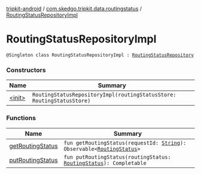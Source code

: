 [tripkit-android](../../index.md) / [com.skedgo.tripkit.data.routingstatus](../index.md) / [RoutingStatusRepositoryImpl](./index.md)

# RoutingStatusRepositoryImpl

`@Singleton class RoutingStatusRepositoryImpl : `[`RoutingStatusRepository`](../../com.skedgo.tripkit.routingstatus/-routing-status-repository/index.md)

### Constructors

| Name | Summary |
|---|---|
| [&lt;init&gt;](-init-.md) | `RoutingStatusRepositoryImpl(routingStatusStore: RoutingStatusStore)` |

### Functions

| Name | Summary |
|---|---|
| [getRoutingStatus](get-routing-status.md) | `fun getRoutingStatus(requestId: `[`String`](https://kotlinlang.org/api/latest/jvm/stdlib/kotlin/-string/index.html)`): Observable<`[`RoutingStatus`](../../com.skedgo.tripkit.routingstatus/-routing-status/index.md)`>` |
| [putRoutingStatus](put-routing-status.md) | `fun putRoutingStatus(routingStatus: `[`RoutingStatus`](../../com.skedgo.tripkit.routingstatus/-routing-status/index.md)`): Completable` |
